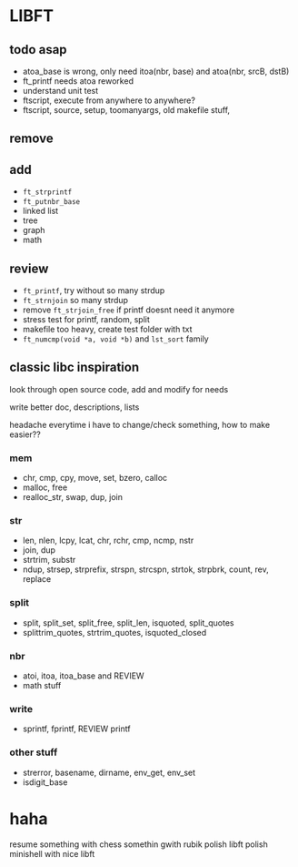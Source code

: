 # LIBFT

## todo asap
- atoa_base is wrong, only need itoa(nbr, base) and atoa(nbr, srcB, dstB)
- ft_printf needs atoa reworked
- understand unit test
- ftscript, execute from anywhere to anywhere?
- ftscript, source, setup, toomanyargs, old makefile stuff,

## remove

## add
- `ft_strprintf`
- `ft_putnbr_base`
- linked list
- tree
- graph
- math

## review
- `ft_printf`, try without so many strdup
- `ft_strnjoin` so many strdup
- remove `ft_strjoin_free` if printf doesnt need it anymore
- stress test for printf, random, split
- makefile too heavy, create test folder with txt
- `ft_numcmp(void *a, void *b)` and `lst_sort` family

## classic libc inspiration

look through open source code, add and modify for needs

write better doc, descriptions, lists

headache everytime i have to change/check something, how to make easier??

### mem
- chr, cmp, cpy, move, set, bzero, calloc
- malloc, free
- realloc_str, swap, dup, join

### str
- len, nlen, lcpy, lcat, chr, rchr, cmp, ncmp, nstr
- join, dup
- strtrim, substr
- ndup, strsep, strprefix, strspn, strcspn, strtok, strpbrk, count, rev, replace

### split
- split, split_set, split_free, split_len, isquoted, split_quotes
- splittrim_quotes, strtrim_quotes, isquoted_closed

### nbr
- atoi, itoa, itoa_base and REVIEW
- math stuff

### write
- sprintf, fprintf, REVIEW printf

### other stuff
- strerror, basename, dirname, env_get, env_set
- isdigit_base

# haha
resume
something with chess
somethin gwith rubik
polish libft
polish minishell with nice libft
